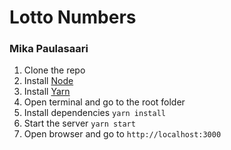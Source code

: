 # Lotto Numbers
### Mika Paulasaari

1. Clone the repo
2. Install [Node](https://nodejs.org/)
3. Install [Yarn](https://yarnpkg.com/en/docs/install)
4. Open terminal and go to the root folder
5. Install dependencies `yarn install`
6. Start the server `yarn start`
7. Open browser and go to `http://localhost:3000`
